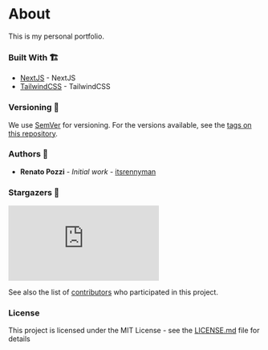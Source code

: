 # About

This is my personal portfolio.

### Built With 🏗️

- [NextJS](https://nextjs.org/) - NextJS
- [TailwindCSS](https://tailwindcss.com/) - TailwindCSS

### Versioning 🚦

We use [SemVer](http://semver.org/) for versioning. For the versions available, see the [tags on this repository](https://github.com/itsrennyman/renatopozzi.me/tags).

### Authors 🙋

- **Renato Pozzi** - _Initial work_ - [itsrennyman](https://github.com/itsrennyman)

### Stargazers 🌟

[![Stargazers repo roster for itsrennyman/renatopozzi.me](https://reporoster.com/stars/itsrennyman/renatopozzi.me)](https://github.com/itsrennyman/renatopozzi.me/stargazers)

See also the list of [contributors](https://github.com/itsrennyman/renatopozzi.me/contributors) who participated in this project.

### License

This project is licensed under the MIT License - see the [LICENSE.md](LICENSE.md) file for details
